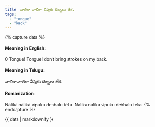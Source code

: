 ```yaml
---
title: నాలికా నాలికా వీపుకు దెబ్బలు తేక.
tags:
  - "tongue"
  - "back"
---
```


{% capture data %}
#### Meaning in English:
0 Tongue! Tongue! don't bring strokes on my back.

#### Meaning in Telugu:
నాలికా నాలికా వీపుకు దెబ్బలు తేక.

#### Romanization:
Nālikā nālikā vīpuku debbalu tēka.
Nalika nalika vipuku debbalu teka.
{% endcapture %}

{{ data | markdownify }}

